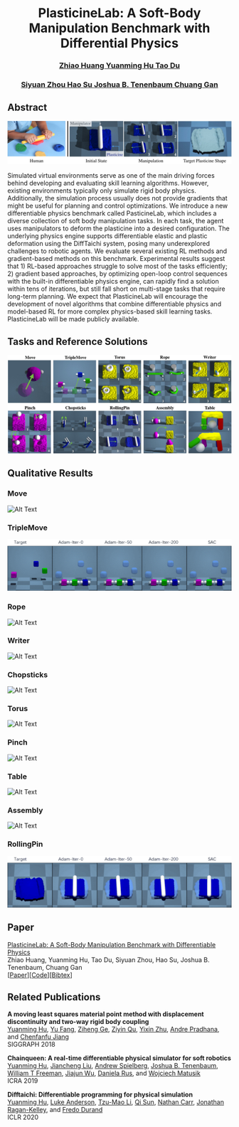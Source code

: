 <center> <h1>PlasticineLab: A Soft-Body Manipulation Benchmark with Differential Physics</h1></center>

<center> <h3><a href="https://sites.google.com/view/zhiao-huang">Zhiao Huang  </a> <a href="https://yuanming.taichi.graphics/">Yuanming Hu  </a> <a href="https://people.csail.mit.edu/taodu/">Tao Du</a> </h3> </center>
<center> <h3><a href="https://openreview.net/profile?id=~Siyuan_Zhou2">Siyuan Zhou  </a> <a href="https://cseweb.ucsd.edu/~haosu/">Hao Su  </a> <a href="http://web.mit.edu/cocosci/josh.html">Joshua B. Tenenbaum  </a> <a href="https://people.csail.mit.edu/ganchuang/">Chuang Gan  </a> </h3> </center>
  
## Abstract

![Alt Text](intro.jpg)

Simulated virtual environments serve as one of the main driving forces behind developing and evaluating skill learning algorithms. However, existing environments typically only simulate rigid body physics. Additionally, the simulation process usually does not provide gradients that might be useful for planning and control optimizations. We introduce a new differentiable physics benchmark called PasticineLab, which includes a diverse collection of soft body manipulation tasks. In each task, the agent uses manipulators to deform the plasticine into a desired configuration. The underlying physics engine supports differentiable elastic and plastic deformation using the DiffTaichi system, posing many underexplored challenges to robotic agents. We evaluate several existing RL methods and gradient-based methods on this benchmark. Experimental results suggest that 1) RL-based approaches struggle to solve most of the tasks efficiently; 2) gradient based approaches, by optimizing open-loop control sequences with the built-in differentiable physics engine, can rapidly find a solution within tens of iterations, but still fall short on multi-stage tasks that require long-term planning. We expect that PlasticineLab will encourage the development of novel algorithms that combine differentiable physics and model-based RL for more complex physics-based skill learning tasks. PlasticineLab will be made publicly available. 


## Tasks and Reference Solutions
![Alt Text](tasks.jpg)

## Qualitative Results

### Move
![Alt Text](Move3D-v1.gif)

### TripleMove
![Alt Text](TripleMove3D-v1.gif)

### Rope
![Alt Text](Rope3D-v1.gif)

### Writer
![Alt Text](Writer3D-v1.gif)

### Chopsticks
![Alt Text](Chopsticks3D-v1.gif)

### Torus
![Alt Text](Torus3D-v1.gif)

### Pinch
![Alt Text](Pinch3D-v2.gif)

### Table
![Alt Text](Table3D-v2.gif)

### Assembly
![Alt Text](Assembly3D-v1.gif)

### RollingPin
![Alt Text](Rollingbin3D-v1.gif)

## Paper
[PlasticineLab: A Soft-Body Manipulation Benchmark with Differentiable Physics](https://openreview.net/forum?id=xCcdBRQEDW)\
Zhiao Huang, Yuanming Hu, Tao Du, Siyuan Zhou, Hao Su, Joshua B. Tenenbaum, Chuang Gan\
[[Paper](https://openreview.net/pdf?id=xCcdBRQEDW)][[Code](https://github.com/hzaskywalker/PlasticineLab)][[Bibtex](plb.bib)]


## Related Publications
**A moving least squares material point method with displacement discontinuity and two-way rigid body coupling**\
[Yuanming Hu](https://yuanming.taichi.graphics/), [Yu Fang](http://squarefk.com/), [Ziheng Ge](https://www.math.ucla.edu/~zihengge/), [Ziyin Qu](https://www.seas.upenn.edu/~ziyinq/), [Yixin Zhu](https://yzhu.io/), [Andre Pradhana](https://www.linkedin.com/in/andre-pradhana-93313428/), and [Chenfanfu Jiang](https://www.seas.upenn.edu/~cffjiang/)\
SIGGRAPH 2018

**Chainqueen: A real-time differentiable physical simulator for soft robotics**\
[Yuanming Hu](https://yuanming.taichi.graphics/), [Jiancheng Liu](https://scholar.google.com/citations?user=ReWNzl4AAAAJ&hl=en), [Andrew Spielberg](http://www.andrewspielberg.com/), [Joshua B. Tenenbaum](http://web.mit.edu/cocosci/josh.html), [William T Freeman](https://billf.mit.edu/), [Jiajun Wu](https://jiajunwu.com/), [Daniela Rus](http://danielarus.csail.mit.edu/), and [Wojciech Matusik](https://cdfg.csail.mit.edu/wojciech)\
ICRA 2019

**Difftaichi: Differentiable programming for physical simulation**\
[Yuanming Hu](https://yuanming.taichi.graphics/), [Luke Anderson](https://people.csail.mit.edu/lukea/), [Tzu-Mao Li](https://people.csail.mit.edu/tzumao/), [Qi Sun](https://qisun.me/), [Nathan Carr](https://research.adobe.com/person/nathan-carr/), [Jonathan Ragan-Kelley](https://people.eecs.berkeley.edu/~jrk/), and [Fredo Durand](http://people.csail.mit.edu/fredo/)\
ICLR 2020
